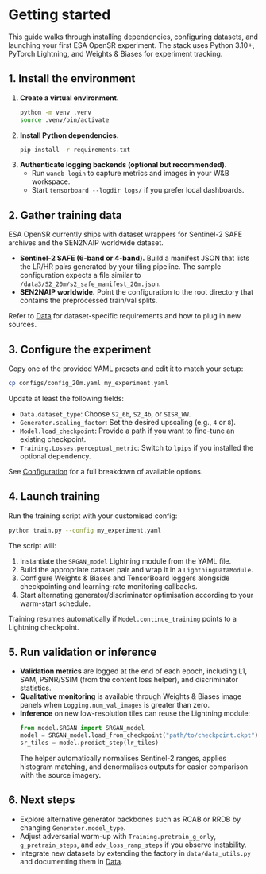 # Getting started

This guide walks through installing dependencies, configuring datasets, and launching your first ESA OpenSR experiment. The stack
uses Python 3.10+, PyTorch Lightning, and Weights & Biases for experiment tracking.

## 1. Install the environment

1. **Create a virtual environment.**
   ```bash
   python -m venv .venv
   source .venv/bin/activate
   ```
2. **Install Python dependencies.**
   ```bash
   pip install -r requirements.txt
   ```
3. **Authenticate logging backends (optional but recommended).**
   * Run `wandb login` to capture metrics and images in your W&B workspace.
   * Start `tensorboard --logdir logs/` if you prefer local dashboards.

## 2. Gather training data

ESA OpenSR currently ships with dataset wrappers for Sentinel-2 SAFE archives and the SEN2NAIP worldwide dataset.

* **Sentinel-2 SAFE (6-band or 4-band).** Build a manifest JSON that lists the LR/HR pairs generated by your tiling pipeline. The
  sample configuration expects a file similar to `/data3/S2_20m/s2_safe_manifest_20m.json`.
* **SEN2NAIP worldwide.** Point the configuration to the root directory that contains the preprocessed train/val splits.

Refer to [Data](data.md) for dataset-specific requirements and how to plug in new sources.

## 3. Configure the experiment

Copy one of the provided YAML presets and edit it to match your setup:

```bash
cp configs/config_20m.yaml my_experiment.yaml
```

Update at least the following fields:

* `Data.dataset_type`: Choose `S2_6b`, `S2_4b`, or `SISR_WW`.
* `Generator.scaling_factor`: Set the desired upscaling (e.g., `4` or `8`).
* `Model.load_checkpoint`: Provide a path if you want to fine-tune an existing checkpoint.
* `Training.Losses.perceptual_metric`: Switch to `lpips` if you installed the optional dependency.

See [Configuration](configuration.md) for a full breakdown of available options.

## 4. Launch training

Run the training script with your customised config:

```bash
python train.py --config my_experiment.yaml
```

The script will:

1. Instantiate the `SRGAN_model` Lightning module from the YAML file.
2. Build the appropriate dataset pair and wrap it in a `LightningDataModule`.
3. Configure Weights & Biases and TensorBoard loggers alongside checkpointing and learning-rate monitoring callbacks.
4. Start alternating generator/discriminator optimisation according to your warm-start schedule.

Training resumes automatically if `Model.continue_training` points to a Lightning checkpoint.

## 5. Run validation or inference

* **Validation metrics** are logged at the end of each epoch, including L1, SAM, PSNR/SSIM (from the content loss helper), and
  discriminator statistics.
* **Qualitative monitoring** is available through Weights & Biases image panels when `Logging.num_val_images` is greater than zero.
* **Inference** on new low-resolution tiles can reuse the Lightning module:
  ```python
  from model.SRGAN import SRGAN_model
  model = SRGAN_model.load_from_checkpoint("path/to/checkpoint.ckpt")
  sr_tiles = model.predict_step(lr_tiles)
  ```
  The helper automatically normalises Sentinel-2 ranges, applies histogram matching, and denormalises outputs for easier
  comparison with the source imagery.

## 6. Next steps

* Explore alternative generator backbones such as RCAB or RRDB by changing `Generator.model_type`.
* Adjust adversarial warm-up with `Training.pretrain_g_only`, `g_pretrain_steps`, and `adv_loss_ramp_steps` if you observe
  instability.
* Integrate new datasets by extending the factory in `data/data_utils.py` and documenting them in [Data](data.md).
